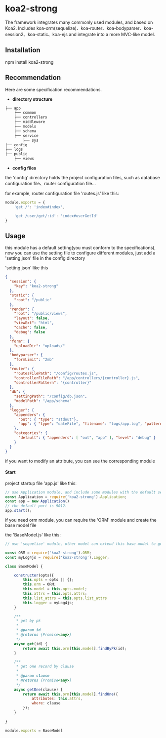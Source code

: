 # koa2-strong
The framework integrates many commonly used modules, and based on Koa2. Includes koa-orm(sequelize)、koa-router、koa-bodyparser、koa-session2、koa-static、koa-ejs and integrate into a more MVC-like model.

## Installation
npm install koa2-strong

## Recommendation
Here are some specification recommendations.

* **directory structure**

```html
├── app
    ├── common 
    ├── controllers 
    ├── middleware 
    ├── models 
    ├── schema 
    ├── service 
        ├── sys 
├── config 
├── logs 
├── public 
    ├── views 
```

* **config files**

the 'config' directory holds the project configuration files, such as database configuration file、router configuration file...

for example, router configuration file 'routes.js' like this:
```js
module.exports = {
    'get /': 'index#index',

    'get /user/get/:id': 'index#userGetId'
}
```


## Usage

this module has a default setting(you must conform to the specifications), now you can use the setting file to configure different modules, just add a 'setting.json' file in the config directory

'setting.json' like this
```json
{
  "session": {
    "key": "koa2-strong"
  },
  "static": {
    "root": "/public"
  },
  "render": {
    "root": "/public/views",
    "layout": false,
    "viewExt": "html",
    "cache": false,
    "debug": false
  },
  "form": {
    "uploadDir": "uploads/"
  },
  "bodyparser": {
    "formLimit": "2mb"
  },
  "router": {
    "routesFilePath": "/config/routes.js",
    "controllerFilePath": "/app/controllers/{controller}.js",
    "controllerPattern": "{controller}"
  },
  "db": {
    "settingPath": "/config/db.json",
    "modelPath": "/app/schema"
  },
  "logger": {
    "appenders": {
      "out": { "type": "stdout"},
      "app": { "type": "dateFile", "filename": "logs/app.log", "pattern": ".yyyy-MM-dd", "compress": true}
    },
    "categories": {
      "default": { "appenders": [ "out", "app" ], "level": "debug" }
    }
  }
}
```
if you want to modify an attribute, you can see the corresponding module

#### Start
project startup file 'app.js' like this:
```js
// use Application module, and include some modules with the default setting
const Application = require('koa2-strong').Application;
const app = new Application()
// the default port is 9012.
app.start();
```

if you need orm module, you can require the 'ORM' module and create the base model file  

the 'BaseModel.js' like this:
```js
// use 'sequelize' module, other model can extend this base model to get the db object(this.orm)

const ORM = require('koa2-strong').ORM;
const myLog4js = require('koa2-strong').Logger;

class BaseModel {

    constructor(opts){
        this.opts = opts || {};
        this.orm = ORM;
        this.model = this.opts.model;
        this.attrs = this.opts.attrs;
        this.list_attrs = this.opts.list_attrs
        this.logger = myLog4js;
    }

    /**
     * get by pk
     *
     * @param id
     * @returns {Promise<any>}
     */
    async get(id) {
        return await this.orm[this.model].findByPk(id);
    }

    /**
     * get one record by clause
     *
     * @param clause
     * @returns {Promise<any>}
     */
    async getOne(clause) {
        return await this.orm[this.model].findOne({
            attributes: this.attrs,
            where: clause
        });
    }
    
}

module.exports = BaseModel
```